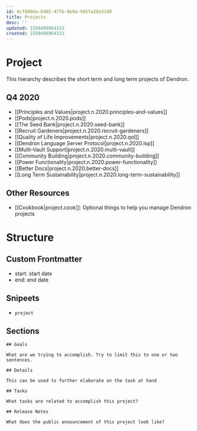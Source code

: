 ```yaml
---
id: 8cf880da-6402-47fb-8e9a-9d5fa38e31d0
title: Projects
desc: ''
updated: 1599498964153
created: 1599498964153
---
```


# Project

This hierarchy describes the short term and long term projects of Dendron.

## Q4 2020
- [[Principles and Values|project.n.2020.principles-and-values]]
- [[Pods|project.n.2020.pods]]
- [[The Seed Bank|project.n.2020.seed-bank]]
- [[Recruit Gardeners|project.n.2020.recruit-gardeners]]
- [[Quality of Life Improvements|project.n.2020.qol]]
- [[Dendron Language Server Protocol|project.n.2020.lsp]]
- [[Multi-Vault Support|project.n.2020.multi-vault]]
- [[Community Building|project.n.2020.community-building]]
- [[Power Functionality|project.n.2020.power-functionality]]
- [[Better Docs|project.n.2020.better-docs]]
- [[Long Term Sustainability|project.n.2020.long-term-sustainability]]

## Other Resources

- [[Cookbook|project.cook]]: Optional things to help you manage Dendron projects

# Structure

## Custom Frontmatter
- start: start date
- end: end date

## Snipeets
- `project`

## Sections

```
## Goals

What are we trying to accomplish. Try to limit this to one or two sentences. 

## Details

This can be used to further elaborate on the task at hand

## Tasks

What tasks are related to accomplish this project?

## Release Notes

What does the public announcement of this project look like?
```
